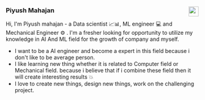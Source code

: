 ### Piyush Mahajan [<img align = 'right' width = '26px' height = '26px' src = "https://user-images.githubusercontent.com/71897685/149906234-c0f1587b-49e5-4cbf-9034-a00f59ae2cf2.png" />][Linkedin]

Hi, I'm Piyush mahajan - a Data scientist 📈📊, ML engineer 💻 and Mechanical Engineer ⚙ . I'm a fresher looking for opportunity to utilize my knowledge in AI And ML field for the growth of company and myself.
- I want to be a AI engineer and become a expert in this field because i don't like to be average person.
- I like learning new thing whether it is related to Computer field or Mechanical field. because i believe that if i combine these field then it will create interesting results 💥
- I love to create new things, design new things, work on the challenging project.


[Linkedin]: https://www.linkedin.com/in/piyushmahajan98
<!--
**piyumaha12/piyumaha12** is a ✨ _special_ ✨ repository because its `README.md` (this file) appears on your GitHub profile.

Here are some ideas to get you started:

- 🔭 I’m currently working on ...
- 🌱 I’m currently learning ...
- 👯 I’m looking to collaborate on ...
- 🤔 I’m looking for help with ...
- 💬 Ask me about ...
- 📫 How to reach me: ...
- 😄 Pronouns: ...
- ⚡ Fun fact: ...
-->
